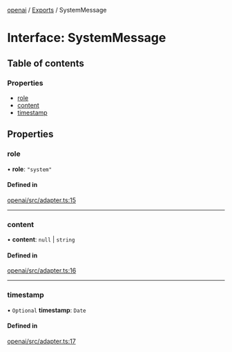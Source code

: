 <!-- 
 ⚠️  AUTO-GENERATED FILE - DO NOT EDIT MANUALLY
 This file is automatically generated by scripts/docs-generator.js
 To make changes, edit the source TypeScript files or update the generator script
-->

[openai](../../) / [Exports](../modules) / SystemMessage

# Interface: SystemMessage

## Table of contents

### Properties

- [role](SystemMessage#role)
- [content](SystemMessage#content)
- [timestamp](SystemMessage#timestamp)

## Properties

### role

• **role**: ``"system"``

#### Defined in

[openai/src/adapter.ts:15](https://github.com/woojubb/robota/blob/a69b4da7c5c53be6f90be7c6508928a6d39cf60b/packages/openai/src/adapter.ts#L15)

___

### content

• **content**: ``null`` \| `string`

#### Defined in

[openai/src/adapter.ts:16](https://github.com/woojubb/robota/blob/a69b4da7c5c53be6f90be7c6508928a6d39cf60b/packages/openai/src/adapter.ts#L16)

___

### timestamp

• `Optional` **timestamp**: `Date`

#### Defined in

[openai/src/adapter.ts:17](https://github.com/woojubb/robota/blob/a69b4da7c5c53be6f90be7c6508928a6d39cf60b/packages/openai/src/adapter.ts#L17)
